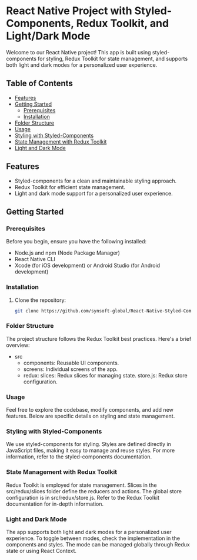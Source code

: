 # React Native Project with Styled-Components, Redux Toolkit, and Light/Dark Mode

Welcome to our React Native project! This app is built using styled-components for styling, Redux Toolkit for state management, and supports both light and dark modes for a personalized user experience.

## Table of Contents

- [Features](#features)
- [Getting Started](#getting-started)
  - [Prerequisites](#prerequisites)
  - [Installation](#installation)
- [Folder Structure](#folder-structure)
- [Usage](#usage)
- [Styling with Styled-Components](#styling-with-styled-components)
- [State Management with Redux Toolkit](#state-management-with-redux-toolkit)
- [Light and Dark Mode](#light-and-dark-mode)

## Features

- Styled-components for a clean and maintainable styling approach.
- Redux Toolkit for efficient state management.
- Light and dark mode support for a personalized user experience.

## Getting Started

### Prerequisites

Before you begin, ensure you have the following installed:

- Node.js and npm (Node Package Manager)
- React Native CLI
- Xcode (for iOS development) or Android Studio (for Android development)

### Installation

1. Clone the repository:

   ```bash
   git clone https://github.com/synsoft-global/React-Native-Styled-Component.git


### Folder Structure
The project structure follows the Redux Toolkit best practices. Here's a brief overview:

- src
   - components: Reusable UI components.
   - screens: Individual screens of the app.
   - redux: 
      slices: Redux slices for managing state.
      store.js: Redux store configuration.

### Usage
Feel free to explore the codebase, modify components, and add new features. Below are specific details on styling and state management.

### Styling with Styled-Components
We use styled-components for styling. Styles are defined directly in JavaScript files, making it easy to manage and reuse styles. For more information, refer to the styled-components documentation.

### State Management with Redux Toolkit
Redux Toolkit is employed for state management. Slices in the src/redux/slices folder define the reducers and actions. The global store configuration is in src/redux/store.js. Refer to the Redux Toolkit documentation for in-depth information.

### Light and Dark Mode
The app supports both light and dark modes for a personalized user experience. To toggle between modes, check the implementation in the components and styles. The mode can be managed globally through Redux state or using React Context.